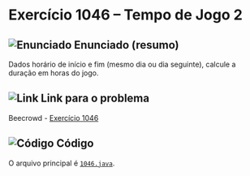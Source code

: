 # Exercício 1046 – Tempo de Jogo 2
## <img src="https://img.icons8.com/ios-glyphs/24/000000/book.png" alt="Enunciado" /> Enunciado (resumo)  
Dados horário de início e fim (mesmo dia ou dia seguinte), calcule a duração em horas do jogo.

## <img src="https://img.icons8.com/ios-glyphs/24/000000/link.png" alt="Link" /> Link para o problema  
Beecrowd - [Exercício 1046](https://www.beecrowd.com.br/judge/pt/problems/view/1046)

## <img src="https://img.icons8.com/ios-glyphs/24/000000/code.png" alt="Código" /> Código  
O arquivo principal é [`1046.java`](1046.java).
